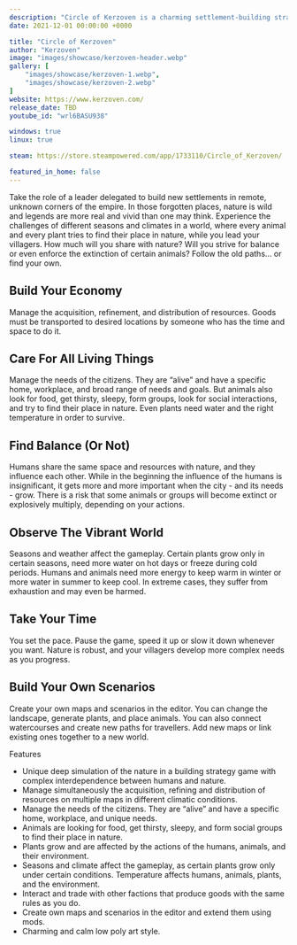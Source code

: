 ```yaml
---
description: "Circle of Kerzoven is a charming settlement-building strategy game paired with a rich simulation experience. Every animal and plant tries to find their place in nature while you lead your villagers to their future. Expand to different regions and trade with local factions to gain needed resources."
date: 2021-12-01 00:00:00 +0000

title: "Circle of Kerzoven"
author: "Kerzoven"
image: "images/showcase/kerzoven-header.webp"
gallery: [
	"images/showcase/kerzoven-1.webp",
	"images/showcase/kerzoven-2.webp"
]
website: https://www.kerzoven.com/
release_date: TBD
youtube_id: "wrl6BASU938"

windows: true
linux: true

steam: https://store.steampowered.com/app/1733110/Circle_of_Kerzoven/

featured_in_home: false
---
```


Take the role of a leader delegated to build new settlements in remote, unknown corners of the empire. In those forgotten places, nature is wild and legends are more real and vivid than one may think. Experience the challenges of different seasons and climates in a world, where every animal and every plant tries to find their place in nature, while you lead your villagers. How much will you share with nature? Will you strive for balance or even enforce the extinction of certain animals? Follow the old paths… or find your own.

## Build Your Economy
Manage the acquisition, refinement, and distribution of resources. Goods must be transported to desired locations by someone who has the time and space to do it.

## Care For All Living Things
Manage the needs of the citizens. They are “alive” and have a specific home, workplace, and broad range of needs and goals. But animals also look for food, get thirsty, sleepy, form groups, look for social interactions, and try to find their place in nature. Even plants need water and the right temperature in order to survive.

## Find Balance (Or Not)
Humans share the same space and resources with nature, and they influence each other. While in the beginning the influence of the humans is insignificant, it gets more and more important when the city - and its needs - grow. There is a risk that some animals or groups will become extinct or explosively multiply, depending on your actions.

## Observe The Vibrant World
Seasons and weather affect the gameplay. Certain plants grow only in certain seasons, need more water on hot days or freeze during cold periods. Humans and animals need more energy to keep warm in winter or more water in summer to keep cool. In extreme cases, they suffer from exhaustion and may even be harmed.

## Take Your Time
You set the pace. Pause the game, speed it up or slow it down whenever you want. Nature is robust, and your villagers develop more complex needs as you progress.

## Build Your Own Scenarios
Create your own maps and scenarios in the editor. You can change the landscape, generate plants, and place animals. You can also connect watercourses and create new paths for travellers. Add new maps or link existing ones together to a new world.

Features
- Unique deep simulation of the nature in a building strategy game with complex interdependence between humans and nature.
- Manage simultaneously the acquisition, refining and distribution of resources on multiple maps in different climatic conditions.
- Manage the needs of the citizens. They are “alive” and have a specific home, workplace, and unique needs.
- Animals are looking for food, get thirsty, sleepy, and form social groups to find their place in nature.
- Plants grow and are affected by the actions of the humans, animals, and their environment.
- Seasons and climate affect the gameplay, as certain plants grow only under certain conditions. Temperature affects humans, animals, plants, and the environment.
- Interact and trade with other factions that produce goods with the same rules as you do.
- Create own maps and scenarios in the editor and extend them using mods.
- Charming and calm low poly art style.
